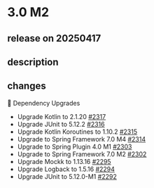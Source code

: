 # 3.0 M2

## release on 20250417

## description

## changes

🔨 Dependency Upgrades

* Upgrade Kotlin to 2.1.20 <a href="https://github.com/spring-projects/spring-hateoas/issues/2317" data-hovercard-type="issue" data-hovercard-url="/spring-projects/spring-hateoas/issues/2317/hovercard">#2317</a>
* Upgrade JUnit to 5.12.2 <a href="https://github.com/spring-projects/spring-hateoas/issues/2316" data-hovercard-type="issue" data-hovercard-url="/spring-projects/spring-hateoas/issues/2316/hovercard">#2316</a>
* Upgrade Kotlin Koroutines to 1.10.2 <a href="https://github.com/spring-projects/spring-hateoas/issues/2315" data-hovercard-type="issue" data-hovercard-url="/spring-projects/spring-hateoas/issues/2315/hovercard">#2315</a>
* Upgrade to Spring Framework 7.0 M4 <a href="https://github.com/spring-projects/spring-hateoas/issues/2314" data-hovercard-type="issue" data-hovercard-url="/spring-projects/spring-hateoas/issues/2314/hovercard">#2314</a>
* Upgrade to Spring Plugin 4.0 M1 <a href="https://github.com/spring-projects/spring-hateoas/issues/2303" data-hovercard-type="issue" data-hovercard-url="/spring-projects/spring-hateoas/issues/2303/hovercard">#2303</a>
* Upgrade to Spring Framework 7.0 M2 <a href="https://github.com/spring-projects/spring-hateoas/issues/2302" data-hovercard-type="issue" data-hovercard-url="/spring-projects/spring-hateoas/issues/2302/hovercard">#2302</a>
* Upgrade Mockk to 1.13.16 <a href="https://github.com/spring-projects/spring-hateoas/issues/2295" data-hovercard-type="issue" data-hovercard-url="/spring-projects/spring-hateoas/issues/2295/hovercard">#2295</a>
* Upgrade Logback to 1.5.16 <a href="https://github.com/spring-projects/spring-hateoas/issues/2294" data-hovercard-type="issue" data-hovercard-url="/spring-projects/spring-hateoas/issues/2294/hovercard">#2294</a>
* Upgrade JUnit to 5.12.0-M1 <a href="https://github.com/spring-projects/spring-hateoas/issues/2292" data-hovercard-type="issue" data-hovercard-url="/spring-projects/spring-hateoas/issues/2292/hovercard">#2292</a>


